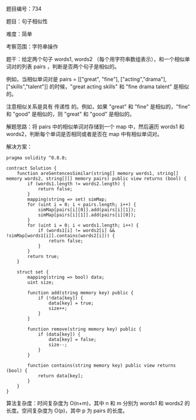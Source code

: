 题目编号：734

题目：句子相似性

难度：简单

考察范围：字符串操作

题干：给定两个句子 words1, words2 （每个用字符串数组表示），和一个相似单词对的列表 pairs ，判断是否两个句子是相似的。

例如，当相似单词对是 pairs = [["great", "fine"], ["acting","drama"], ["skills","talent"]] 的时候，"great acting skills" 和 "fine drama talent" 是相似的。

注意相似关系是具有 传递性 的。例如，如果 "great" 和 "fine" 是相似的，"fine" 和 "good" 是相似的，则 "great" 和 "good" 是相似的。

解题思路：将 pairs 中的相似单词对存储到一个 map 中，然后遍历 words1 和 words2，判断每个单词是否相同或者是否在 map 中有相似单词对。

解决方案：

```
pragma solidity ^0.8.0;

contract Solution {
    function areSentencesSimilar(string[] memory words1, string[] memory words2, string[][] memory pairs) public view returns (bool) {
        if (words1.length != words2.length) {
            return false;
        }
        mapping(string => set) simMap;
        for (uint i = 0; i < pairs.length; i++) {
            simMap[pairs[i][0]].add(pairs[i][1]);
            simMap[pairs[i][1]].add(pairs[i][0]);
        }
        for (uint i = 0; i < words1.length; i++) {
            if (words1[i] != words2[i] && !simMap[words1[i]].contains(words2[i])) {
                return false;
            }
        }
        return true;
    }
    
    struct set {
        mapping(string => bool) data;
        uint size;
        
        function add(string memory key) public {
            if (!data[key]) {
                data[key] = true;
                size++;
            }
        }
        
        function remove(string memory key) public {
            if (data[key]) {
                data[key] = false;
                size--;
            }
        }
        
        function contains(string memory key) public view returns (bool) {
            return data[key];
        }
    }
}
```

算法复杂度：时间复杂度为 O(n+m)，其中 n 和 m 分别为 words1 和 words2 的长度。空间复杂度为 O(p)，其中 p 为 pairs 的长度。